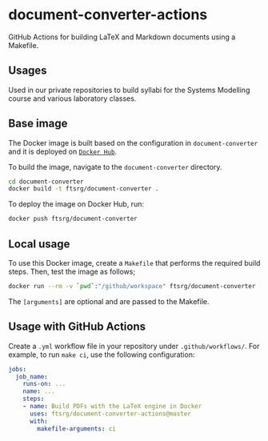 # document-converter-actions

GitHub Actions for building LaTeX and Markdown documents using a Makefile.

## Usages

Used in our private repositories to build syllabi for the Systems Modelling course and various laboratory classes.

## Base image

The Docker image is built based on the configuration in `document-converter` and it is deployed on [`Docker Hub`](https://hub.docker.com/r/ftsrg/document-converter).

To build the image, navigate to the `document-converter` directory.

```bash
cd document-converter
docker build -t ftsrg/document-converter .
```

To deploy the image on Docker Hub, run:

```bash
docker push ftsrg/document-converter
```

## Local usage

To use this Docker image, create a `Makefile` that performs the required build steps. Then, test the image as follows;

```bash
docker run --rm -v `pwd`:"/github/workspace" ftsrg/document-converter [arguments]
```

The `[arguments]` are optional and are passed to the Makefile.

## Usage with GitHub Actions

Create a `.yml` workflow file in your repository under `.github/workflows/`.
For example, to run `make ci`, use the following configuration:

```yaml
jobs:
  job_name:
    runs-on: ...
    name: ...
    steps:
    - name: Build PDFs with the LaTeX engine in Docker
      uses: ftsrg/document-converter-actions@master
      with:
        makefile-arguments: ci
```
